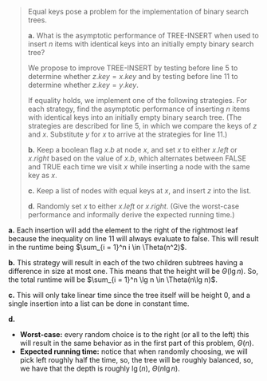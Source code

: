 > Equal keys pose a problem for the implementation of binary search trees.
>
> **a.** What is the asymptotic performance of $\text{TREE-INSERT}$ when used to insert $n$ items with identical keys into an initially empty binary search tree?
>
> We propose to improve $\text{TREE-INSERT}$ by testing before line 5 to determine whether $z.key = x.key$ and by testing before line 11 to determine whether $z.key = y.key$.
>
> If equality holds, we implement one of the following strategies. For each strategy, find the asymptotic performance of inserting $n$ items with identical keys into an initially empty binary search tree. (The strategies are described for line 5, in which we compare the keys of $z$ and $x$. Substitute $y$ for $x$ to arrive at the strategies for line 11.)
>
> **b.** Keep a boolean flag $x.b$ at node $x$, and set $x$ to either $x.left$ or $x.right$ based on the value of $x.b$, which alternates between $\text{FALSE}$ and $\text{TRUE}$ each time we visit $x$ while inserting a node with the same key as $x$.
>
> **c.** Keep a list of nodes with equal keys at $x$, and insert $z$ into the list.
>
> **d.** Randomly set $x$ to either $x.left$ or $x.right$. (Give the worst-case performance and informally derive the expected running time.)


**a.** Each insertion will add the element to the right of the rightmost leaf because the inequality on line 11 will always evaluate to false. This will result in the runtime being $\sum_{i = 1}^n i \in \Theta(n^2)$.

**b.** This strategy will result in each of the two children subtrees having a difference in size at most one. This means that the height will be $\Theta(\lg n)$. So, the total runtime will be $\sum_{i = 1}^n \lg n \in \Theta(n\lg n)$.

**c.** This will only take linear time since the tree itself will be height $0$, and a single insertion into a list can be done in constant time.

**d.** 

- **Worst-case:** every random choice is to the right (or all to the left) this will result in the same behavior as in the first part of this problem, $\Theta(n)$.
- **Expected running time:** notice that when randomly choosing, we will pick left roughly half the time, so, the tree will be roughly balanced, so, we have that the depth is roughly $\lg(n)$, $\Theta(n\lg n)$.
